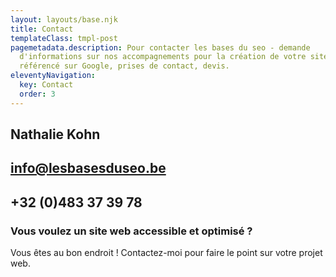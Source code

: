 ```yaml
---
layout: layouts/base.njk
title: Contact
templateClass: tmpl-post
pagemetadata.description: Pour contacter les bases du seo - demande
  d'informations sur nos accompagnements pour la création de votre site internet
  référencé sur Google, prises de contact, devis.
eleventyNavigation:
  key: Contact
  order: 3
---
```

## Nathalie Kohn

## info@lesbasesduseo.be

## +32 (0)483 37 39 78

### Vous voulez un site web accessible et optimisé ?

Vous êtes au bon endroit ! Contactez-moi pour faire le point sur votre projet web.